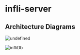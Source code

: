 # infli-server


## Architecture Diagrams

![undefined](https://github.com/Plan-A-project/infli-server/assets/99637164/7784d8f6-b18d-4c81-9312-90af05a2da8c)

![infliDb](https://github.com/Plan-A-project/infli-server/assets/99637164/d9dec41e-39d2-43c8-8a74-ec2173e9a3ab)
